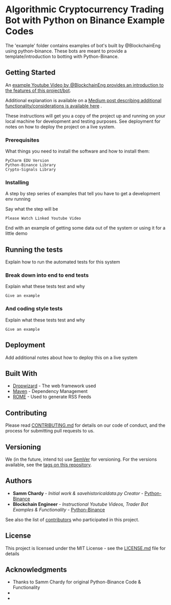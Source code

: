 # Algorithmic Cryptocurrency Trading Bot with Python on Binance Example Codes

The 'example' folder contains examples of bot's built by @BlockchainEng using python-binance. These bots are meant to provide a template/introduction to botting with Python-Binance.

## Getting Started

An [example Youtube Video by @BlockchainEng provides an introduction to the features of this project/bot](https://www.youtube.com/watch?v=8AAN03M8QhA). 

Additional explanation is available on a [Medium post describing additional functionality/considerations is available here](https://medium.com/@BlockchainEng/how-to-build-an-automated-cryptocurrency-trading-bot-on-binance-with-python-2cd9b5874e44) . 

These instructions will get you a copy of the project up and running on your local machine for development and testing purposes. See deployment for notes on how to deploy the project on a live system.

### Prerequisites

What things you need to install the software and how to install them:

```
PyCharm EDU Version
Python-Binance Library
Crypto-Signals Library
```

### Installing

A step by step series of examples that tell you have to get a development env running

Say what the step will be

```
Please Watch Linked Youtube Video
```

End with an example of getting some data out of the system or using it for a little demo

## Running the tests

Explain how to run the automated tests for this system

### Break down into end to end tests

Explain what these tests test and why

```
Give an example
```

### And coding style tests

Explain what these tests test and why

```
Give an example
```

## Deployment

Add additional notes about how to deploy this on a live system

## Built With

* [Dropwizard](http://www.dropwizard.io/1.0.2/docs/) - The web framework used
* [Maven](https://maven.apache.org/) - Dependency Management
* [ROME](https://rometools.github.io/rome/) - Used to generate RSS Feeds

## Contributing

Please read [CONTRIBUTING.md](https://github.com/Roibal/python-binance/blob/master/examples/Contributing.md) for details on our code of conduct, and the process for submitting pull requests to us.

## Versioning

We (in the future, intend to) use [SemVer](http://semver.org/) for versioning. For the versions available, see the [tags on this repository](https://github.com/your/project/tags). 

## Authors

* **Samm Chardy** - *Initial work & savehistoricaldata.py Creator* - [Python-Binance](https://github.com/sammchardy/python-binance)
* **Blockchain Engineer** - *Instructional Youtube Videos, Trader Bot Examples & Functionality* - [Python-Binance](https://github.com/Roibal/python-binance)

See also the list of [contributors](https://github.com/sammchardy/python-binance/graphs/contributors) who participated in this project.

## License

This project is licensed under the MIT License - see the [LICENSE.md](https://github.com/sammchardy/python-binance/blob/master/LICENSE) file for details

## Acknowledgments

* Thanks to Samm Chardy for original Python-Binance Code & Functionality
* 
* 
